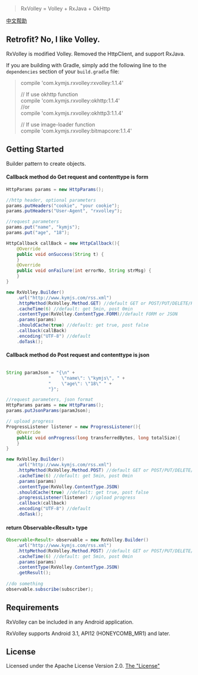 > RxVolley = Volley + RxJava + OkHttp

[中文帮助](http://rxvolley.mydoc.io/)   

## Retrofit? No, I like Volley.
RxVolley is modified Volley. Removed the HttpClient, and support RxJava.   

If you are building with Gradle, simply add the following line to the ```dependencies``` section of your ```build.gradle``` file:   

>compile 'com.kymjs.rxvolley:rxvolley:1.1.4'  
>
>// If use okhttp function    
>compile 'com.kymjs.rxvolley:okhttp:1.1.4'  
>//or   
>compile 'com.kymjs.rxvolley:okhttp3:1.1.4'
>
>// If use image-loader function  
>compile 'com.kymjs.rxvolley:bitmapcore:1.1.4'


## Getting Started
Builder pattern to create objects.    

#### Callback method do Get request and contenttype is form  

```java
HttpParams params = new HttpParams();

//http header, optional parameters
params.putHeaders("cookie", "your cookie");
params.putHeaders("User-Agent", "rxvolley"); 

//request parameters
params.put("name", "kymjs");
params.put("age", "18");

HttpCallback callBack = new HttpCallback(){
	@Override
    public void onSuccess(String t) {
    }
    @Override
    public void onFailure(int errorNo, String strMsg) {
    }
}

new RxVolley.Builder()
	.url("http://www.kymjs.com/rss.xml")
    .httpMethod(RxVolley.Method.GET) //default GET or POST/PUT/DELETE/HEAD/OPTIONS/TRACE/PATCH
    .cacheTime(6) //default: get 5min, post 0min
    .contentType(RxVolley.ContentType.FORM)//default FORM or JSON
    .params(params)
    .shouldCache(true) //default: get true, post false
    .callback(callBack)
    .encoding("UTF-8") //default
    .doTask();
```

#### Callback method do Post request and contenttype is json  

```java

String paramJson = "{\n" +
                "    \"name\": \"kymjs\", " +
                "    \"age\": \"18\" " +
                "}";

//request parameters, json format
HttpParams params = new HttpParams();
params.putJsonParams(paramJson);

// upload progress
ProgressListener listener = new ProgressListener(){
    @Override
    public void onProgress(long transferredBytes, long totalSize){
    }
}

new RxVolley.Builder()
	.url("http://www.kymjs.com/rss.xml")
    .httpMethod(RxVolley.Method.POST) //default GET or POST/PUT/DELETE/HEAD/OPTIONS/TRACE/PATCH
    .cacheTime(6) //default: get 5min, post 0min
    .params(params)
    .contentType(RxVolley.ContentType.JSON)
    .shouldCache(true) //default: get true, post false
    .progressListener(listener) //upload progress
    .callback(callback)
    .encoding("UTF-8") //default
    .doTask();
```

#### return Observable\<Result\> type

```java
Observable<Result> observable = new RxVolley.Builder()
	.url("http://www.kymjs.com/rss.xml")
    .httpMethod(RxVolley.Method.POST) //default GET or POST/PUT/DELETE/HEAD/OPTIONS/TRACE/PATCH
    .cacheTime(6) //default: get 5min, post 0min
    .params(params)
    .contentType(RxVolley.ContentType.JSON)
    .getResult(); 
    
//do something
observable.subscribe(subscriber);
``` 

## Requirements

RxVolley can be included in any Android application.  

RxVolley supports Android 3.1, API12 (HONEYCOMB_MR1) and later.  

## License

Licensed under the Apache License Version 2.0.  [The "License"](http://www.apache.org/licenses/LICENSE-2.0)  
